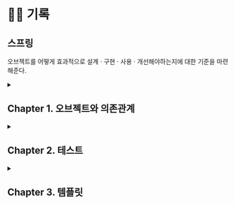 # ✍🏻 기록

## 스프링

오브젝트를 어떻게 효과적으로 설계 · 구현 · 사용 · 개선해야하는지에 대한 기준을 마련해준다.

<details>

<summary><h2> Chapter 1. 오브젝트와 의존관계 </h2></summary>

<details>

<summary><h3> 관심사의 분리 </h3></summary>

소프트웨어 개발에서 끝이란 개념은 없다.

사용자의 비즈니스 프로세스와 그에 따른 요구사항은 끊임없이 바뀌고 발전한다.

그래서 객체를 설계할 때, ❓***어떻게 하면 변화의 폭을 최소한으로 줄일 수 있을지 고려*** 해야한다.

<br>

변화는 보통 한 가지 관심에 대해 일어나고, 💡***우리가 객체를 설계할 때 관심이 같은 것끼리는 모으고 관심이 다른 것은 분리***하면

변화로부터 영향받는 범위를 줄일 수 있다.

왜냐하면 한 가지 관심에 대한 변경이 일어날 경우, 그 관심이 집중되는 코드만 수정하면 관심이 다른 코드에는 영향을 주지않고 간단하게 수정할 수 있기 때문이다.

<br>

관심사를 가장 효과적으로 분리하는 방법은, 분리할 기능을 인터페이스로 분리한 뒤 기능을 제공하는 방법이다.

구체적인 기능 동작 원리나 방법은 구현하는 클래스가 결정하고, 외부에서 구현 클래스를 주입해주면 다형성에 의해 구현된 기능을 사용할 수 있게 된다.

<br>

이는 인터페이스를 의존하도록 하고, 인터페이스를 파라미터로 받는 생성자를 통해 의존하는 인터페이스에 사용할 구현 오브젝트를 할당한 뒤 

인터페이스에서 정의된 메서드를 사용하는 것으로 해결할 수 있다. 

런타임 시점에서 두 오브젝트를 연결하는 작업은, 제 3의 오브젝트가 어떤 구현 클래스를 사용할지 결정해서 객체 생성시 주입시켜주는💡 ***DI(Dependency Injection)를*** 해주면 된다.  


  <br>

따라서, **구현 클래스를 외부에서 결정하고 생성해서 인터페이스를 의존하고 있던(사용하고 있던) 오브젝트에 런타임 시점에서 연결해주면 강한 의존성을 끊을 수 있으며 코드가 변화에 유연해질 수 있다.** 
  
이한러한 역할을 스프링에서는 **IoC 컨테이너**가 담당한다.

<br>

🌟 ***높은 응집도 (관심사가 비슷한 것끼리 모음)와*** ***낮은 결합도(변화하기 쉬운 구현 클래스가 아닌 변화하기 어려운 인터페이스에 의존)는*** 변화와 확장에 유연하게 대처할 수 있게 도와준다.

<br>



> 📌 좋은 객체 지향 설계 5원칙 (SOLID)
>
> 1. SRP (Single Responsibility Principle) : 단일 책임 원칙, 한 클래스는 하나의 책임만 가져야 한다. 변경이 발생할 때, 파급효과가 적으면 SRP 원칙을 잘 따른 것
> 2. OCP (Open/Closed Principle) : 개방 · 폐쇄 원칙, 확장에는 열려(개방)있고 변화에는 닫혀(폐쇄)있어야 한다. 클래스에 기능을 추가할때, 기존 코드를 변경하지않고 확장할 수 있어야 한다. 
> 3. LSP (Liskov Substitutuion Principle) : 리스코프 치환 원칙, 하위클래스는 상위클래스에서 정의한 행동 규약을 위반하지 않아야 한다.
> 4. ISP (Interface Segregation Principle) : 인터페이스 분리 원칙, 자신이 사용하지 않는 메서드에 의존관계를 맺지 않아야 하고 더 작은 인터페이스 여러개로 분리해서 사용하는 것이 좋다.
> 5. DIP (Dependency Inversion Principle) : 의존관계 역전 원칙, 변화하기 쉬운 구현 클래스에 의존하지 말고 인터페이스에 의존하는 것이 좋다.

  </details>
  
  <details>

<summary><h3> 프레임워크와 라이브러리의 차이 </h3></summary>

**라이브러리**를 사용하는 코드는 **개발자의 코드가 애플리케이션 흐름을 주도**하고, 동작하는 중에 필요할 때 능동적으로 라이브러리를 사용한다.

반면에, **프레임워크**는 **프레임워크가 애플리케이션의 흐름을 주도**하고, 동작하는 중에 개발자가 만든 코드를 사용하여 수동적으로 동작하게 된다.

프레임워크는 제어의 역전 개념이 적용되어 있어야 한다.



</details>
  <details>
<summary><h3>  스프링이 싱글톤으로 빈을 관리하는 이유?   </h3></summary>

대규모 엔터프라이즈 서버 환경에서 **매번 클라이언트가 요청할때 마다 로직을 담당하는 오브젝트를 새로 생성해서 사용**하면, 서버 부하가 심해질 것이다.  
    
따라서 하나의 오브젝트를 생성해두고, 공유해서 사용하는 것이다.
  
싱글톤은 자바에서 다음과 같은 방식으로 구현할 수 있다.
  
```java
  pubilc class Singleton{
    private static Singleton INSTANCE;
  
    //외부에서 객체를 생성하지 못하도록 private 접근 제어자를 붙인 생성자를 정의한다.
    private Singleton(){
    }
  
    // INSTANCE가 null 인 경우에만 객체를 새로 생성하고, 이미 존재하는 경우에는, 존재하는 인스턴스를 반환한다.
    public static synchronized Singleton getInstance(){
      if (INSTANCE == null){
        INSTANCE = new Singleton();
      }
      return INSTANCE;
    }
  }
```
    
🚨 private 생성자를 사용하면 객체지향의 장점인 상속을 사용할 수 없고 전역 변수로 사용되어 Mock 주입이 어려워 테스트 하기 힘들다는 단점이 있다.

따라서 자바에서의 구현 방식은 여러가지 단점이 있기 때문에,   
    
스프링에서 제공하는 **싱글톤 레지스트리**를 사용하여 💡 static 메서드나 private 생성자를 사용하는 클래스가 아닌 평범한 자바 클래스를 싱글톤으로 활용할 수 있게 해준다.


</details>

<details>

<summary><h3>  💡 용어 정리 </h3></summary>

1. 📖 ***DAO (Data Access Object)*** : DB를 사용해 **데이터를 조회 · 조작하는 기능을 담당하는 오브젝트**
2. 🫘***자바빈 규약이란?*** : 파라미터가 없는 생성자가 있고 `get()` 과 `set()` 메서드가 정의되어 있어 속성을 수정하거나 조회할 수 있다.
3. 🏭 ***팩토리 메서드 패턴*** : 상위 클래스에서는 인터페이스 형태의 오브젝트를 생성하는 추상 메서드를 정의해서 사용하고, **서브 클래스에서 구체적인 오브젝트 생성 방법을 결정하게 하는 방법**을 말한다. 
4. 🪄 ***전략 패턴*** : 독립적인 책임으로 분리가 가능한 기능을 개별적인 **인터페이스로 분리**한 뒤, 이를 구현한 클래스를 **필요에 따라 바꿔서 사용할 수 있도록 하는 방법**
5. 🔃 ***제어의 역전 (IoC : Inversion of Control)*** : 자신이 사용할 오브젝트를 직접 결정하고 생성하는 것이 아닌, **제어권을 가진 다른 오브젝트에 의해 결정**된다. 
6. 🌞 ***애플리케이션 컨텍스트 (Application Context)*** : IoC 방식으로 빈을 관리하는 빈 팩토리를 상속받아, **빈 관리 뿐만 아니라 스프링이 제공하는 다른 부가기능을 이용해 제어작업을 총괄하는 오브젝트**이다. 오브젝트가 만들어지는 방식, 시점과 전략을 다르게 가져갈 수 있고 자동생성, 오브젝트에 대한 후처리, 인터셉팅 등 다양한 기능을 할 수 있다.


</details>
  
  </details>


<details>

<summary><h2> Chapter 2. 테스트 </h2></summary>

<details>

<summary><h3> 단위 테스트 (Unit Test) 를 하는 이유</h3></summary>

작은 단위의 코드에 대해 테스트를 수행한 것을 **단위 테스트**라고 한다.

한꺼번에 너무 많은 것을 몰아서 테스트하면 테스트 수행 과정도 복잡해지고, **오류가 발생했을 때 어떤 부분에서 오류가 발생했는지 정확한 원인을 쉽게 찾기 힘들어진다.**

<br>

단위 테스트는 항상 일관성 있는 결과가 보장돼야 한다.

💡 외부 환경에 영향을 받지 말아야 하는 것은 물론이고 테스트를 실행하는 순서를 바꿔도 동일한 결과가 보장되도록 만들어야 한다.


  </details>

  <details>

<summary><h3> 테스트 주도 개발 (TDD : Test Driven Development) </h3></summary>

만들고자 하는 기능의 내용을 담고 있으면서 만들어진 코드를 검증도 해줄 수 있도록 테스트 코드를 먼저 만들고, 테스트를 성공하게 해주는 코드를 작성하는 방식이다.

***실패한 테스트를 성공시키기 위한 목적이 아닌 코드는 만들지 않는다*** 는 것이 기본 원칙이다.

<br>

TDD의 장점 중 하나는 코드를 만들어 테스트를 실행하는  그 사이의 간격이 매우 짧다는 점이다.

테스트 없이 오랜 시간 동안 코드를 만들고 나서 테스트를 하면, 오류가 발생했을 때 원인을 찾기 쉽지 않다.

</details>

  <details>

<summary><h3> 테스트 용 설정 정보(application-test.yml) 사용 </h3></summary>


```
spring:
  profiles:
    active: test
```

기존에 사용하던 `application.yml` 파일에 위와 같은 구문을 추가해준다.

<br>

그리고, 테스트 용으로 사용할 설정 정보가 담긴 `application-test.yml` 파일을 생성한다.

💡 `application-{별칭}.yml` 과 `spring.profiles.active: {별칭}` 의 별칭은 동일해야 한다.

<br>

그리고, 테스트를 실행할 클래스에

```
@SpringBootTest
@ActiveProfiles("test")
```

혹은

```
@SpringBootTest(properties = "spring.profiles.active=test")
```

와 같이 어노테이션을 적용하면, `application-test.yml`에 적용한 환경변수로 테스트를 실행할 수 있다.



</details>



<details>

<summary><h3>  💡 용어 정리 </h3></summary>

1. 📖 픽스처(fixture) : 테스트를 수행하는데 필요한 정보나 오브젝트
2. 💩`@DirtiesContext` : 어플리케이션 컨텍스트의 상태를 테스트 코드 내에서 수동으로 변경하는 경우 (클래스 레벨 · 메서드 레벨) 에 사용한다. **변경한 컨텍스트가 다른 테스트에 영향을 주지 않게** 하기 위해, **테스트 메서드를 수행하고 나면 매번 새로운 어플리케이션 컨텍스트를 만들어서 다음 테스트가 사용**하게 해준다.
3. ⛑️ 비침투적 기술(noninvasive) : 기술에 종속적이지 않은 **순수한 코드를 유지할 수 있게 해주는 기술**, 대표적으로 **스프링이 비침투적 기술**이고 이전에 사용하던 EJB는 침투적 기술이라고 할 수 있다. 기술을 사용하기 위해 특정 인터페이스나 클래스를 사용하도록 강제하는 기술을 침투적 기술이라고 한다.

</details>

  </details>



<details>

<summary><h2> Chapter 3. 템플릿 </h2></summary>

<details>

<summary><h3> Connection과 같은 공유 리소스를 반드시 반환해야하는 이유</h3></summary>


❓ `Connection` 이나 `PreparedStatement` 를 사용하고 `close()` 메서드로 명시적으로 리소스를 반환하는 이유가 뭘까?

일반적으로 서버에서는 제한된 개수의 DB 커넥션을 만들어서 재사용 가능한 풀로 관리한다.

매번 생성하는 것 보다 미리 정해진 개수 만큼 만들어놓고 돌려가며 사용하는 방식이 유리하기 때문이다.

<br>

💡 이때, 제한된 개수의 커넥션을 가져가서 사용하고나서 명시적으로 `close()` 해서 **반환해서 돌려줘야지만, 재사용할 수 있게 된다.**

<br>

반환되지 못한 `Connection` 이 쌓이다가 커넥션 풀에 여유가 없어지면 리소스가 모자란다는 오류를 내며 서버가 중단될 수 있다.

따라서, 중간에 예외가 발생하더라도 정상적으로 가져간 리소스를 반환할 수 있도록 해야한다.

<br>

📌 그리고 리소스는 만들어진 순서의 역순으로 `close()` 해주는 것이 좋다.

```
Connection c = dataSource.getConnection();
PreparedStatement ps = c.prepareStatement("delete from users");

ps.close();
c.close();
```

위와 같은 경우, `ps.close()` 를 먼저 해주고 `c.close()` 를 해주어야 한다는 의미이다.

`Connection`을 먼저 닫는 경우 `PrepredStatement`가 활성화 된 상태로 남아있을 수 있어 리소스가 낭비될 수 있다.





  </details>

<details>

<summary><h3>  💡 용어 정리 </h3></summary>


</details>

  </details>